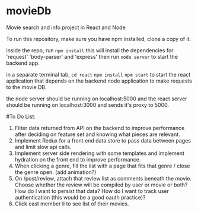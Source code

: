 # movieDb
Movie search and info project in React and Node

To run this repository, make sure you have npm installed, clone a copy of it.

inside the repo, run
```npm install```
this will install the dependencies for 'request' 'body-parser' and 'express'
then run ```node server``` to start the backend app.

in a separate terminal tab,
```cd react```
```npm install```
```npm start```
to start the react application that depends on the backend node application to make requests to the movie DB.

the node server should be running on localhost:5000 and the react server should be running on localhost:3000 and sends it's proxy to 5000.


#To Do List:
1. Filter data returned from API on the backend to improve performance after deciding on feature set and knowing what pieces are relevant.
2. Implement Redux for a front end data store to pass data between pages and limit slow api calls.
3. Implement server side rendering with some templates and implement hydration on the front end to improve performance.
4. When clicking a genre, fill the list with a page that fits that genre / close the genre open. (add animation?)
5. On /post/review, attach that review list as comments beneath the movie. Choose whether the review will be compiled by user or movie or both? How do I want to persist that data? How do I want to track user authentication (this would be a good oauth practice)?
6. Click cast member li to see list of their movies.
